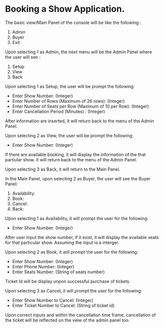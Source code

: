 # Booking a Show Application.

The basic view/Main Panel of the console will be like the following :

1) Admin
2) Buyer
3) Exit

Upon selecting 1 as Admin, the next menu will be the Admin Panel where the user will see :

1) Setup
2) View
3) Back

Upon selecting 1 as Setup, the user will be prompt the following:

- Enter Show Number: (Integer)
- Enter Number of Rows (Maximum of 26 rows): (Integer)
- Enter Number of Seats per Row (Maximum of 10 per Row): (Integer)
- Enter Cancellation Period (Minutes) : (Integer)

After information are inserted, it will return back to the menu of the Admin Panel.

Upon selecting 2 as View, the user will be prompt the following:

- Enter Show Number: (Integer)

If there are available booking, it will display the information of the that partiular show. It will return back to the menu of the Admin Panel.

Upon selecting 3 as Back, it will return to the Main Panel.

In the Main Panel, upon selecting 2 as Buyer, the user will see the Buyer Panel:

1) Availability:
2) Book:
3) Cancel:
4) Back:

Upon selecting 1 as Availability, it will prompt the user for the following:

- Enter Show Number: (Integer)

After user input the show number, if it exist, it will display the available seats for that particular show. Assuming the input is a interger.

Upon selecting 2 as Book, it will prompt the user for the following:

- Enter Show Number: (Integer)
- Enter Phone Number: (Integer)
- Enter Seats Number: (String of seats number)

Ticket Id will be display unpon successful purchase of tickets.


Upon selecting 3 as Cancel, it will prompt the user for the following:

- Enter Show Number to Cancel: (Integer)
- Enter Ticket Number to Cancel: (String of ticket id)

Upon correct inputs and within the cancellation time frame, cancellation of the ticket will be reflected on the view of the admin panel too.




